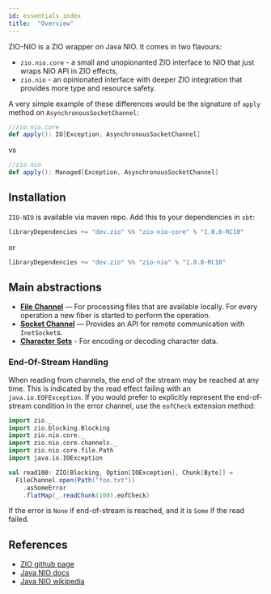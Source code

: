 ```yaml
---
id: essentials_index
title:  "Overview"
---
```


ZIO-NIO is a ZIO wrapper on Java NIO. It comes in two flavours:

 - `zio.nio.core` - a small and unopionanted ZIO interface to NIO that just wraps NIO API in ZIO effects,
 - `zio.nio` - an opinionated interface with deeper ZIO integration that provides more type and resource safety.

A very simple example of these differences would be the signature of `apply` method on `AsynchronousSocketChannel`:
```scala
//zio.nio.core
def apply(): IO[Exception, AsynchronousSocketChannel]
```
vs
```scala
//zio.nio
def apply(): Managed[Exception, AsynchronousSocketChannel]
```

## Installation

`ZIO-NIO` is available via maven repo. Add this to your dependencies in `sbt`:

```scala
libraryDependencies += "dev.zio" %% "zio-nio-core" % "1.0.0-RC10"
```
or
```scala
libraryDependencies += "dev.zio" %% "zio-nio" % "1.0.0-RC10"
```

## Main abstractions

 - **[File Channel](files.md)** — For processing files that are available locally. For every operation a new fiber is started to perform the operation.
 - **[Socket Channel](sockets.md)** — Provides an API for remote communication with `InetSocket`s. 
 - **[Character Sets](charsets.md)** - For encoding or decoding character data.

### End-Of-Stream Handling

When reading from channels, the end of the stream may be reached at any time. This is indicated by the read effect failing with an `java.io.EOFException`. If you would prefer to explicitly represent the end-of-stream condition in the error channel, use the `eofCheck` extension method:

```scala mdoc:silent
import zio._
import zio.blocking.Blocking
import zio.nio.core._
import zio.nio.core.channels._
import zio.nio.core.file.Path
import java.io.IOException

val read100: ZIO[Blocking, Option[IOException], Chunk[Byte]] =
  FileChannel.open(Path("foo.txt"))
    .asSomeError
    .flatMap(_.readChunk(100).eofCheck)
```

If the error is `None` if end-of-stream is reached, and it is `Some` if the read failed.

## References

 - [ZIO github page](http://github.com/zio/zio)
 - [Java NIO docs](https://docs.oracle.com/javase/8/docs/api/java/nio/package-summary.html)
 - [Java NIO wikipedia](https://en.wikipedia.org/wiki/Non-blocking_I/O_(Java))
